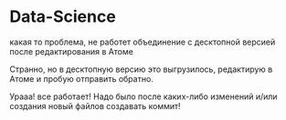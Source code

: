 # Data-Science
какая то проблема, не работет объединение с десктопной версией после редактирования в Атоме

Странно, но в десктопную версию это выгрузилось, редактирую в Атоме и пробую отправить обратно.

Урааа! все работает! Надо было после каких-либо изменений и/или создания новый файлов создавать коммит! 
